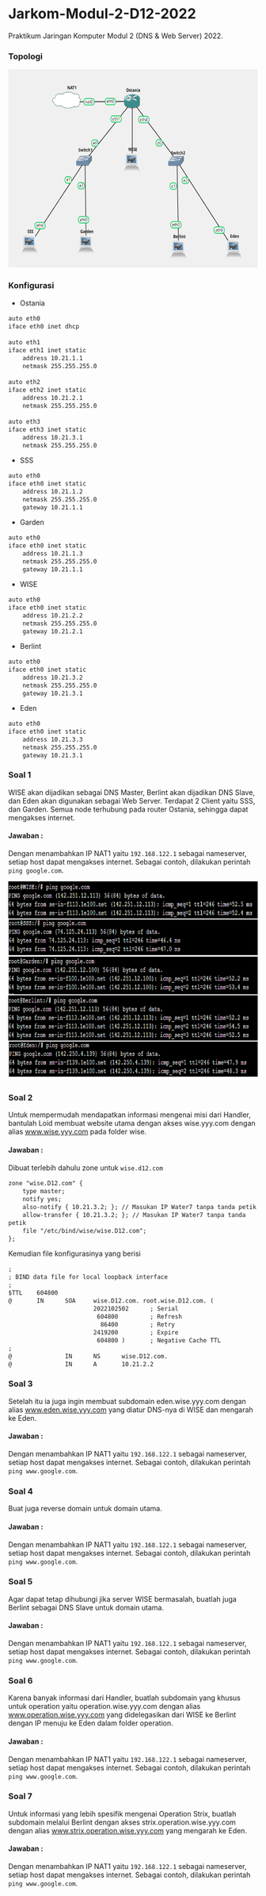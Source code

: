 # Jarkom-Modul-2-D12-2022
Praktikum Jaringan Komputer Modul 2 (DNS &amp; Web Server) 2022.

### Topologi

<img src="https://github.com/migorengrendang165/Jarkom-Modul-2-D12-2022/blob/main/SS%20Modul%201/topologi.png?raw=true" width="600" height="400">

### Konfigurasi

- Ostania
```
auto eth0
iface eth0 inet dhcp

auto eth1
iface eth1 inet static
	address 10.21.1.1
	netmask 255.255.255.0

auto eth2
iface eth2 inet static
	address 10.21.2.1
	netmask 255.255.255.0

auto eth3
iface eth3 inet static
	address 10.21.3.1
	netmask 255.255.255.0
```

- SSS
```
auto eth0
iface eth0 inet static
	address 10.21.1.2
	netmask 255.255.255.0
	gateway 10.21.1.1
```

- Garden
```
auto eth0
iface eth0 inet static
	address 10.21.1.3
	netmask 255.255.255.0
	gateway 10.21.1.1
```

- WISE
```
auto eth0
iface eth0 inet static
	address 10.21.2.2
	netmask 255.255.255.0
	gateway 10.21.2.1
```

- Berlint
```
auto eth0
iface eth0 inet static
	address 10.21.3.2
	netmask 255.255.255.0
	gateway 10.21.3.1
```

- Eden
```
auto eth0
iface eth0 inet static
	address 10.21.3.3
	netmask 255.255.255.0
	gateway 10.21.3.1
```

### Soal 1
WISE akan dijadikan sebagai DNS Master, Berlint akan dijadikan DNS Slave, dan Eden akan digunakan sebagai Web Server. Terdapat 2 Client yaitu SSS, dan Garden. Semua node terhubung pada router Ostania, sehingga dapat mengakses internet.

#### Jawaban :
Dengan menambahkan IP NAT1 yaitu `192.168.122.1` sebagai nameserver, setiap host dapat mengakses internet. Sebagai contoh, dilakukan perintah `ping google.com`.

<img src="https://github.com/migorengrendang165/Jarkom-Modul-2-D12-2022/blob/main/SS%20Modul%201/ping_google.png?raw=true" width="800" height="400">

### Soal 2
Untuk mempermudah mendapatkan informasi mengenai misi dari Handler, bantulah Loid membuat website utama dengan akses wise.yyy.com dengan alias www.wise.yyy.com pada folder wise.

#### Jawaban :
Dibuat terlebih dahulu zone untuk `wise.d12.com`

```
zone "wise.D12.com" {
    type master;
    notify yes;
    also-notify { 10.21.3.2; }; // Masukan IP Water7 tanpa tanda petik
    allow-transfer { 10.21.3.2; }; // Masukan IP Water7 tanpa tanda petik
    file "/etc/bind/wise/wise.D12.com";
};
```

Kemudian file konfigurasinya yang berisi 

```
;
; BIND data file for local loopback interface
;
$TTL    604800
@       IN      SOA     wise.D12.com. root.wise.D12.com. (
                        2022102502      ; Serial
                         604800         ; Refresh
                          86400         ; Retry
                        2419200         ; Expire
                         604800 )       ; Negative Cache TTL
;
@               IN      NS      wise.D12.com.
@               IN      A       10.21.2.2
```

### Soal 3
Setelah itu ia juga ingin membuat subdomain eden.wise.yyy.com dengan alias www.eden.wise.yyy.com yang diatur DNS-nya di WISE dan mengarah ke Eden.

#### Jawaban :
Dengan menambahkan IP NAT1 yaitu `192.168.122.1` sebagai nameserver, setiap host dapat mengakses internet. Sebagai contoh, dilakukan perintah `ping www.google.com`.

### Soal 4
Buat juga reverse domain untuk domain utama.

#### Jawaban :
Dengan menambahkan IP NAT1 yaitu `192.168.122.1` sebagai nameserver, setiap host dapat mengakses internet. Sebagai contoh, dilakukan perintah `ping www.google.com`.

### Soal 5
Agar dapat tetap dihubungi jika server WISE bermasalah, buatlah juga Berlint sebagai DNS Slave untuk domain utama.

#### Jawaban :
Dengan menambahkan IP NAT1 yaitu `192.168.122.1` sebagai nameserver, setiap host dapat mengakses internet. Sebagai contoh, dilakukan perintah `ping www.google.com`.

### Soal 6
Karena banyak informasi dari Handler, buatlah subdomain yang khusus untuk operation yaitu operation.wise.yyy.com dengan alias www.operation.wise.yyy.com yang didelegasikan dari WISE ke Berlint dengan IP menuju ke Eden dalam folder operation.

#### Jawaban :
Dengan menambahkan IP NAT1 yaitu `192.168.122.1` sebagai nameserver, setiap host dapat mengakses internet. Sebagai contoh, dilakukan perintah `ping www.google.com`.

### Soal 7
Untuk informasi yang lebih spesifik mengenai Operation Strix, buatlah subdomain melalui Berlint dengan akses strix.operation.wise.yyy.com dengan alias www.strix.operation.wise.yyy.com yang mengarah ke Eden.

#### Jawaban :
Dengan menambahkan IP NAT1 yaitu `192.168.122.1` sebagai nameserver, setiap host dapat mengakses internet. Sebagai contoh, dilakukan perintah `ping www.google.com`.
